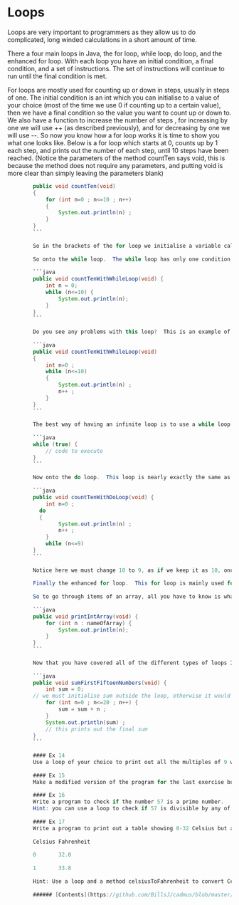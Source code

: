 Loops
===
		
Loops are very important to programmers as they allow us to do complicated, long winded calculations in a short amount of time.
		
There a four main loops in Java, the for loop, while loop, do loop, and the enhanced for loop.  With each loop you have an initial condition, a final condition, and a set of instructions.  The set of instructions will continue to run until the final condition is met.
		
For loops are mostly used for counting up or down in steps, usually in steps of one.  The initial condition is an int which you can initialise to a value of your choice (most of the time we use 0 if counting up to a certain value), then we have a final condition so the value you want to count up or down to.  We also have a function to increase the number of steps , for increasing by one we will use ++ (as described previously), and for decreasing by one we will use --.  So now you know how a for loop works it is time to show you what one looks like.  Below is a for loop which starts at 0, counts up by 1 each step, and prints out the number of each step, until 10 steps have been reached.  (Notice the parameters of the method countTen says void, this is because the method does not require any parameters, and putting void is more clear than simply leaving the parameters blank)
		
```java
		public void countTen(void)
		{
			for (int n=0 ; n<=10 ; n++)
			{
				System.out.println(n) ;
			}
		}
		```
		
		So in the brackets of the for loop we initialise a variable called n to 0, and we use n++ to increase n by 1 each step, and we continue to do this for when n is less than or equal to 10.  So as the loop is first run the program checks to see whether the value of n meets the final condition (n<=10), since 0 is less than 10, n meets the condition, the piece of code within the {} is run once, and then n is increased by one, then the program checks to see whether the new value of n meets the final condition, since 1 is still less than 10 the code inside of the {} of the for loop is run once again, and this process continues until n is no longer less than or equal to 10, so this will happen when n is 11.  Once this occurs the for loop finishes and the code inside of the loop is no longer run.  Once you understand how a for loop works, the rest of the loops are fairly easy to pick up!
		
		So onto the while loop.  The while loop has only one condition and if the condition is met then the code is run, otherwise the loop finishes.  Below is an example of a while loop. (With while loops, variables must be initialised before the loop starts)
		 
		```java
		public void countTenWithWhileLoop(void) {
			int n = 0;
			while (n<=10) {
				System.out.println(n);
			}
		}
		```
		
		Do you see any problems with this loop?  This is an example of an infinite loop, which is a loop that never ends; as n stays the same.  In order for the loop to finish, we need to include a piece of code to change the value of n.  Hopefully you would notice that we could use n++ to do this.  So the correct loop would look like this
		
		```java
		public void countTenWithWhileLoop(void)
		{
			int n=0 ;
			while (n<=10)
			{
				System.out.println(n) ;
				n++ ;
			}
		}
		```
		
		The best way of having an infinite loop is to use a while loop and set the condition to true. This way the condition is always true and so the code always gets executed.  It would look like this
		
		```java
		while (true) {
			// code to execute
		}
		```
		
		Now onto the do loop.  This loop is nearly exactly the same as the while loop.  However the piece of code within the loop is run before checking to see if the condition is met.  This guarantees that the do loop is always run at least once.  Here is an example of the do loop.
		
		```java
		public void countTenWithDoLoop(void) {
			int n=0 ;
		  do
 		  {
				System.out.println(n) ;
				n++ ;
			}
			while (n<=9)
		}
		```
		
		Notice here we must change 10 to 9, as if we keep it as 10, once n becomes 11 the piece of code will be run and then the program will check to see if the condition is met.
		
		Finally the enhanced for loop.  This for loop is mainly used for going through items of an array (something you will learn about later), come back to the enhanced for loop once you have covered arrays.
		
		So to go through items of an array, all you have to know is what type the items are once you know that you can easily go through the array.  For example, say if we had an array of ints and we wanted to print out every int in the array you would use the following code:
		
		```java
		public void printIntArray(void) {
			for (int n : nameOfArray) {
				System.out.println(n);
			}
		}
		```
		
		Now that you have covered all of the different types of loops I will give you an example of a more complicated loop which will sum the numbers from 0 to 20
		
		```java
		public void sumFirstFifteenNumbers(void) {
			int sum = 0;
	  	// we must initialise sum outside the loop, otherwise it would keep getting initialised to 0 each time the loop runs
			for (int n=0 ; n<=20 ; n++) {
				sum = sum + n ;
			}
			System.out.println(sum) ;
			// this prints out the final sum
		}
		```
		
		#### Ex 14
		Use a loop of your choice to print out all the multiples of 9 within the range 0-108.
		
		#### Ex 15
		Make a modified version of the program for the last exercise but this time sum up the multiples of 9 within the range 0-108 and print the result.
		
		#### Ex 16
		Write a program to check if the number 57 is a prime number.
		Hint: you can use a loop to check if 57 is divisible by any of the numbers less than 57.  A number is divisible by another number if when divided by the number the remainder is 0 (so use % to work out the remainder).
		
		#### Ex 17
		Write a program to print out a table showing 0-32 Celsius but also showing their Fahrenheit conversions (to one decimal place); such that the first few lines would look like this:
		
		Celsius	Fahrenheit
		
		0		32.0
		
		1		33.8
		
		Hint: Use a loop and a method celsiusToFahrenheit to convert Celsius to Fahrenheit.
		
		###### [Contents](https://github.com/BillsJ/cadmus/blob/master/Chapter-1/Part%20I.md#contents)
